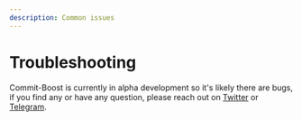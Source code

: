 ```yaml
---
description: Common issues
---
```


# Troubleshooting
Commit-Boost is currently in alpha development so it's likely there are bugs, if you find any or have any question, please reach out on [Twitter](https://x.com/Commit_Boost) or [Telegram](https://t.me/+Pcs9bykxK3BiMzk5).